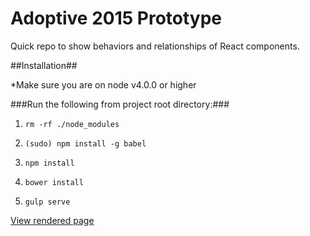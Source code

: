 # Adoptive 2015 Prototype
Quick repo to show behaviors and relationships of React components.

##Installation##

*Make sure you are on node v4.0.0 or higher

###Run the following from project root directory:###

1.  `rm -rf ./node_modules`

2.  `(sudo) npm install -g babel`

3. `npm install`

4. `bower install`

5. `gulp serve`


[View rendered page](https://josephdburdick.github.io/adoptive-2015)

